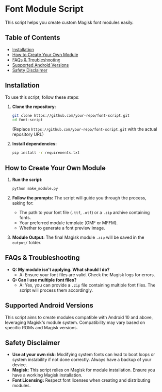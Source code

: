 # Font Module Script

This script helps you create custom Magisk font modules easily.

## Table of Contents
- [Installation](#installation)
- [How to Create Your Own Module](#how-to-create-your-own-module)
- [FAQs & Troubleshooting](#faqs--troubleshooting)
- [Supported Android Versions](#supported-android-versions)
- [Safety Disclaimer](#safety-disclaimer)

## Installation

To use this script, follow these steps:

1.  **Clone the repository:**
    ```bash
    git clone https://github.com/your-repo/font-script.git
    cd font-script
    ```
    (Replace `https://github.com/your-repo/font-script.git` with the actual repository URL)

2.  **Install dependencies:**
    ```bash
    pip install -r requirements.txt
    ```

## How to Create Your Own Module

1.  **Run the script:**
    ```bash
    python make_module.py
    ```

2.  **Follow the prompts:** The script will guide you through the process, asking for:
    *   The path to your font file (`.ttf`, `.otf`) or a `.zip` archive containing fonts.
    *   Your preferred module template (OMF or MFFM).
    *   Whether to generate a font preview image.

3.  **Module Output:** The final Magisk module `.zip` will be saved in the `output/` folder.

## FAQs & Troubleshooting

*   **Q: My module isn't applying. What should I do?**
    *   A: Ensure your font files are valid. Check the Magisk logs for errors.
*   **Q: Can I use multiple font files?**
    *   A: Yes, you can provide a `.zip` file containing multiple font files. The script will process them accordingly.

## Supported Android Versions

This script aims to create modules compatible with Android 10 and above, leveraging Magisk's module system. Compatibility may vary based on specific ROMs and Magisk versions.

## Safety Disclaimer

*   **Use at your own risk:** Modifying system fonts can lead to boot loops or system instability if not done correctly. Always have a backup of your device.
*   **Magisk:** This script relies on Magisk for module installation. Ensure you have a working Magisk installation.
*   **Font Licensing:** Respect font licenses when creating and distributing modules.
